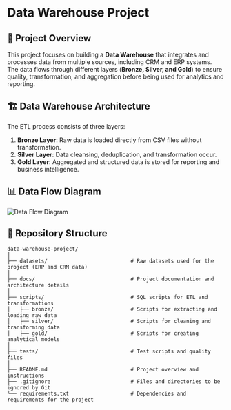 # Data Warehouse Project

## 📌 Project Overview
This project focuses on building a **Data Warehouse** that integrates and processes data from multiple sources, including CRM and ERP systems. The data flows through different layers (**Bronze, Silver, and Gold**) to ensure quality, transformation, and aggregation before being used for analytics and reporting.

## 🏗️ Data Warehouse Architecture
The ETL process consists of three layers:

1. **Bronze Layer**: Raw data is loaded directly from CSV files without transformation.
2. **Silver Layer**: Data cleansing, deduplication, and transformation occur.
3. **Gold Layer**: Aggregated and structured data is stored for reporting and business intelligence.

## 📊 Data Flow Diagram

![Data Flow Diagram](docs/diagram(1).svg)

## 📂 Repository Structure
```
data-warehouse-project/
│
├── datasets/                           # Raw datasets used for the project (ERP and CRM data)
│
├── docs/                               # Project documentation and architecture details
│ 
├── scripts/                            # SQL scripts for ETL and transformations
│   ├── bronze/                         # Scripts for extracting and loading raw data
│   ├── silver/                         # Scripts for cleaning and transforming data
│   ├── gold/                           # Scripts for creating analytical models
│
├── tests/                              # Test scripts and quality files
│
├── README.md                           # Project overview and instructions
├── .gitignore                          # Files and directories to be ignored by Git
└── requirements.txt                    # Dependencies and requirements for the project
```


